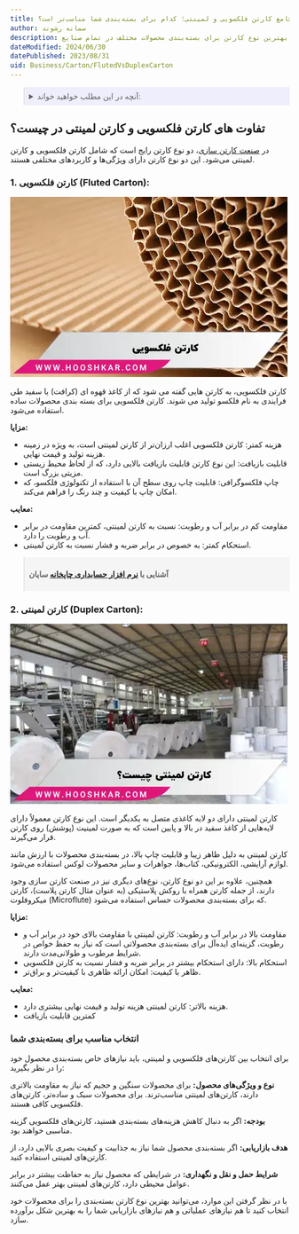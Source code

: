 ```yaml
---
title: مقایسه جامع کارتن فلکسویی و لمینتی؛ کدام برای بسته‌بندی شما مناسب‌تر است؟
author: سمانه رشوند
description: مقایسه دقیق کارتن فلکسویی و لمینتی از نظر کیفیت، هزینه و کاربرد. راهنمایی جامع برای انتخاب بهترین نوع کارتن برای بسته‌بندی محصولات مختلف در تمام صنایع.
dateModified: 2024/06/30
datePublished: 2023/08/31
uid: Business/Carton/FlutedVsDuplexCarton
---
```


<blockquote style="background-color:#eeeefc; padding:0.5rem">
<details>
  <summary>آنچه در این مطلب خواهید خواند:</summary>
  <ul>
  <li>تفاوت های کارتن فلکسویی و کارتن لمینتی در چیست؟</li>
  <li>کارتن فلکسویی (Fluted Carton)</li>
  <li>کارتن لمینتی (Duplex Carton)</li>
  <li>کدام یک از کارتن ها برای بسته‌بندی شما مناسب‌تر است؟</li>
  </ul>
</details>
</blockquote>

## تفاوت های کارتن فلکسویی و کارتن لمینتی در چیست؟

در <a href="https://www.hooshkar.com/Wiki/Business/CartonIndustry" target="_blank">صنعت کارتن سازی</a>، دو نوع کارتن رایج است که شامل کارتن فلکسویی و کارتن لمینتی می‌شود. این دو نوع کارتن دارای ویژگی‌ها و کاربردهای مختلفی هستند. 

### 1. کارتن فلکسویی (Fluted Carton):

![کارتن فلکسویی (Fluted Carton)](./Images/FlutedCarton.webp)

کارتن فلکسویی، به کارتن هایی گفته می شود که از کاغذ قهوه ای (کرافت) یا سفید طی فرایندی به نام فلکسو تولید می شوند.
کارتن فلکسویی برای بسته بندی محصولات ساده استفاده می‌شود.

**مزایا:**

- هزینه کمتر: کارتن فلکسویی اغلب ارزان‌تر از کارتن لمینتی است، به ویژه در زمینه هزینه تولید و قیمت نهایی.
-    قابلیت بازیافت: این نوع کارتن قابلیت بازیافت بالایی دارد، که از لحاظ محیط زیستی مزیتی بزرگ است.
- چاپ فلکسوگرافی: قابلیت چاپ روی سطح آن با استفاده از تکنولوژی فلکسو، که امکان چاپ با کیفیت و چند رنگ را فراهم می‌کند.

**معایب:**

-  مقاومت کم در برابر آب و رطوبت: نسبت به کارتن لمینتی، کمترین مقاومت در برابر آب و رطوبت را دارد.
- استحکام کمتر: به خصوص در برابر ضربه و فشار نسبت به کارتن لمینتی.

<blockquote style="background-color:#f5f5f5; padding:0.5rem">
<p><strong>آشنایی با <a href="https://www.hooshkar.com/Software/PrintingAndPackaging/Package/Carton" target="_blank">نرم افزار حسابداری چاپخانه</a> سایان</p></strong></blockquote>

### 2. کارتن لمینتی (Duplex Carton):

![کارتن لمینتی (Duplex Carton)](./Images/DuplexCarton.webp)

کارتن لمینتی دارای دو لایه کاغذی متصل به یکدیگر است. این نوع کارتن معمولاً دارای لایه‌هایی از کاغذ سفید در بالا و پایین است که به صورت لمینیت (پوشش) روی کارتن قرار می‌گیرند. 

 کارتن لمینتی به دلیل ظاهر زیبا و قابلیت چاپ بالا، در بسته‌بندی محصولات با ارزش مانند لوازم آرایشی، الکترونیکی، کتاب‌ها، جواهرات و سایر محصولات لوکس استفاده می‌شود.

همچنین، علاوه بر این دو نوع کارتن، نوع‌های دیگری نیز در صنعت کارتن سازی وجود دارند، از جمله کارتن همراه با روکش پلاستیکی (به عنوان مثال کارتن پلاست)، کارتن میکروفلوت (Microflute) که برای بسته‌بندی محصولات حساس استفاده می‌شود.

**مزایا:**

-	مقاومت بالا در برابر آب و رطوبت: کارتن لمینتی با مقاومت بالای خود در برابر آب و رطوبت، گزینه‌ای ایده‌آل برای بسته‌بندی محصولاتی است که نیاز به حفظ خواص در شرایط مرطوب و طولانی‌مدت دارند.
-	استحکام بالا: دارای استحکام بیشتر در برابر ضربه و فشار نسبت به کارتن فلکسویی
-	ظاهر با کیفیت: امکان ارائه ظاهری با کیفیت‌تر و براق‌تر.

**معایب:**

- هزینه بالاتر: کارتن لمینتی هزینه تولید و قیمت نهایی بیشتری دارد.
- کمترین قابلیت بازیافت

### انتخاب مناسب برای بسته‌بندی شما

برای انتخاب بین کارتن‌های فلکسویی و لمینتی، باید نیازهای خاص بسته‌بندی محصول خود را در نظر بگیرید:

**نوع و ویژگی‌های محصول:** برای محصولات سنگین و حجیم که نیاز به مقاومت بالاتری دارند، کارتن‌های لمینتی مناسب‌ترند. برای محصولات سبک‌ و ساده‌تر، کارتن‌های فلکسویی کافی هستند.

**بودجه:** اگر به دنبال کاهش هزینه‌های بسته‌بندی هستید، کارتن‌های فلکسویی گزینه مناسبی خواهند بود.

**هدف بازاریابی:** اگر بسته‌بندی محصول شما نیاز به جذابیت و کیفیت بصری بالایی دارد، از کارتن‌های لمینتی استفاده کنید.

**شرایط حمل و نقل و نگهداری:** در شرایطی که محصول نیاز به حفاظت بیشتر در برابر عوامل محیطی دارد، کارتن‌های لمینتی بهتر عمل می‌کنند.

با در نظر گرفتن این موارد، می‌توانید بهترین نوع کارتن بسته‌بندی را برای محصولات خود انتخاب کنید تا هم نیازهای عملیاتی و هم نیازهای بازاریابی شما را به بهترین شکل برآورده سازد.